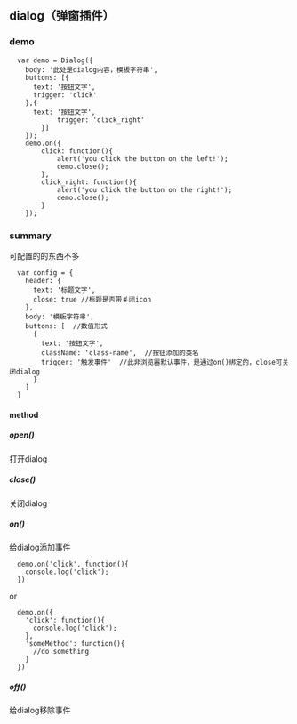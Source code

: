 ## dialog（弹窗插件）

### demo
```
  var demo = Dialog({  
    body: '此处是dialog内容，模板字符串',  
    buttons: [{  
      text: '按钮文字',  
      trigger: 'click'  
    },{  
      text: '按钮文字',
			trigger: 'click_right'
		}]
	});
	demo.on({
		click: function(){
			alert('you click the button on the left!');
			demo.close();
		},
		click_right: function(){
			alert('you click the button on the right!');
			demo.close();
		}
	});
```

### summary
可配置的的东西不多
```
  var config = {
    header: {
      text: '标题文字',
      close: true //标题是否带关闭icon
    },
    body: '模板字符串',
    buttons: [  //数值形式
      {
        text: '按钮文字',
        className: 'class-name',  //按钮添加的类名
        trigger: '触发事件'  //此非浏览器默认事件，是通过on()绑定的，close可关闭dialog
      }
    ]
  }
```

#### method
##### open()
打开dialog
##### close()
关闭dialog
##### on()
给dialog添加事件
```
  demo.on('click', function(){
    console.log('click');
  })
```
or
```
  demo.on({
    'click': function(){
      console.log('click');
    },
    'someMethod': function(){
      //do something
    }
  })
```
##### off()
给dialog移除事件
